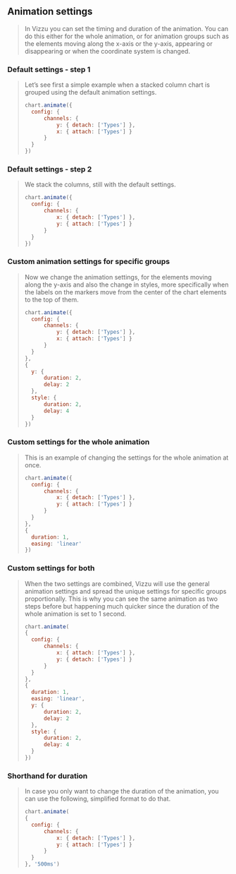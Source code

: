 ## Animation settings

> In Vizzu you can set the timing and duration of the animation. You can do this 
> either for the whole animation, or for animation groups such as the elements 
> moving along the x-axis or the y-axis, appearing or disappearing or when the 
> coordinate system is changed.

### Default settings - step 1

> Let’s see first a simple example when a stacked column chart is grouped using 
> the default animation settings.
> 
> ```javascript
> chart.animate({
> 	config: {
> 		channels: {
> 			y: { detach: ['Types'] },
> 			x: { attach: ['Types'] }
> 		}
> 	}
> })
> ```

### Default settings - step 2

> We stack the columns, still with the default settings.
> 
> ```javascript
> chart.animate({
> 	config: {
> 		channels: {
> 			x: { detach: ['Types'] },
> 			y: { attach: ['Types'] }
> 		}
> 	}
> })
> ```

### Custom animation settings for specific groups

> Now we change the animation settings, for the elements moving along the y-axis 
> and also the change in styles, more specifically when the labels on the markers 
> move from the center of the chart elements to the top of them.
> 
> ```javascript
> chart.animate({
> 	config: {
> 		channels: {
> 			y: { detach: ['Types'] },
> 			x: { attach: ['Types'] }
> 		}
> 	}
> }, 
> {
> 	y: { 
> 		duration: 2, 
> 		delay: 2 
> 	},
> 	style: { 
> 		duration: 2, 
> 		delay: 4 
> 	}
> })
> ```

### Custom settings for the whole animation

> This is an example of changing the settings for the whole animation at once.
> 
> ```javascript
> chart.animate({
> 	config: {
> 		channels: {
> 			x: { detach: ['Types'] },
> 			y: { attach: ['Types'] }
> 		}
> 	}
> }, 
> { 
> 	duration: 1, 
> 	easing: 'linear'
> })
> ```

### Custom settings for both

> When the two settings are combined, Vizzu will use the general animation 
> settings and spread the unique settings for specific groups proportionally. 
> This is why you can see the same animation as two steps before but happening 
> much quicker since the duration of the whole animation is set to 1 second. 
> 
> ```javascript
> chart.animate(
> {
> 	config: {
> 		channels: {
> 			x: { attach: ['Types'] },
> 			y: { detach: ['Types'] }
> 		}
> 	}
> },
> {
> 	duration: 1, 
> 	easing: 'linear',
> 	y: { 
> 		duration: 2, 
> 		delay: 2 
> 	},
> 	style: { 
> 		duration: 2, 
> 		delay: 4 
> 	}
> })
> ```

### Shorthand for duration

> In case you only want to change the duration of the animation, you can use 
> the following, simplified format to do that. 
> 
> ```javascript
> chart.animate(
> {
> 	config: {
> 		channels: {
> 			x: { detach: ['Types'] },
> 			y: { attach: ['Types'] }
> 		}
> 	}
> }, '500ms')
> ```
